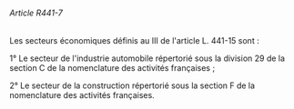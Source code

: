 ###### Article R441-7

Les secteurs économiques définis au III de l'article L. 441-15 sont :

1° Le secteur de l'industrie automobile répertorié sous la division 29 de la section C de la nomenclature des activités françaises ;

2° Le secteur de la construction répertorié sous la section F de la nomenclature des activités françaises.

